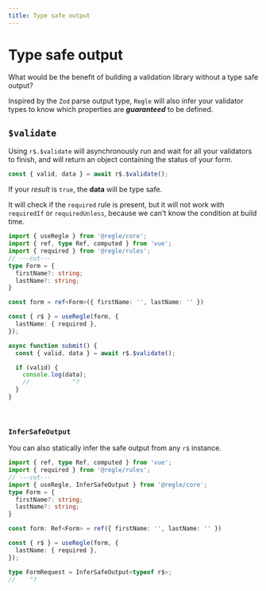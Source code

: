 ```yaml
---
title: Type safe output
---
```


# Type safe output


What would be the benefit of building a validation library without a type safe output?

Inspired by the `Zod` parse output type, `Regle` will also infer your validator types to know which properties are _**guaranteed**_ to be defined.


## `$validate` 

Using `r$.$validate` will asynchronously run and wait for all your validators to finish, and will return an object containing the status of your form.

```ts
const { valid, data } = await r$.$validate();
```

If your *_result_* is `true`, the **data** will be type safe.

It will check if the `required` rule is present, but it will not work with `requiredIf` or `requiredUnless`, because we can't know the condition at build time.


```ts twoslash
import { useRegle } from '@regle/core';
import { ref, type Ref, computed } from 'vue';
import { required } from '@regle/rules';
// ---cut---
type Form = {
  firstName?: string;
  lastName?: string;
}

const form = ref<Form>({ firstName: '', lastName: '' })

const { r$ } = useRegle(form, {
  lastName: { required },
});

async function submit() {
  const { valid, data } = await r$.$validate();

  if (valid) {
    console.log(data);
    //            ^?
  }
}
```

<br/>

### `InferSafeOutput`

You can also statically infer the safe output from any `r$` instance.


```ts twoslash
import { ref, type Ref, computed } from 'vue';
import { required } from '@regle/rules';
// ---cut---
import { useRegle, InferSafeOutput } from '@regle/core';
type Form = {
  firstName?: string;
  lastName?: string;
}

const form: Ref<Form> = ref({ firstName: '', lastName: '' })

const { r$ } = useRegle(form, {
  lastName: { required },
});

type FormRequest = InferSafeOutput<typeof r$>;
//    ^?
```
